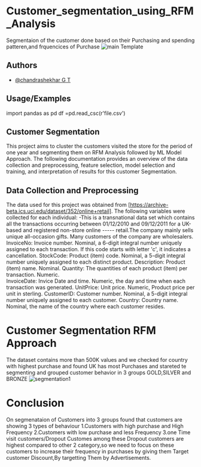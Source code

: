 #  Customer_segmentation_using_RFM_Analysis
Segmentaion of the customer done based on their Purchasing and spending patteren,and frquencices of Purchase 
![main Template](https://user-images.githubusercontent.com/109585845/222420596-2f278416-f71b-46fa-bc25-fd281209d18b.png)


## Authors

- [@chandrashekhar G T](https://www.github.com/chandugt35295)


## Usage/Examples
import pandas as pd
df =pd.read_csc(r'file.csv')
## Customer Segmentation
This project aims to cluster the customers visited the store for the period of one year and segmenting them on RFM Analysis followed by ML Model Approach. The following documentation provides an overview of the data collection and preprocessing, feature selection, model selection and training, and interpretation of results for this customer Segmentation.
## Data Collection and Preprocessing
The data used for this project was obtained from [https://archive-beta.ics.uci.edu/dataset/352/online+retail]. The following variables were collected for each individual:
-This is a transnational data set which contains all the transactions occurring between 01/12/2010 and 09/12/2011 for a UK-based and registered non-store online -----  retail.The company mainly sells unique all-occasion gifts. Many customers of the company are wholesalers.
InvoiceNo: Invoice number. Nominal, a 6-digit integral number uniquely assigned to each transaction. If this code starts with letter 'c', it indicates a cancellation. 
StockCode: Product (item) code. Nominal, a 5-digit integral number uniquely assigned to each distinct product.
Description: Product (item) name. Nominal.
Quantity: The quantities of each product (item) per transaction. Numeric.	
InvoiceDate: Invice Date and time. Numeric, the day and time when each transaction was generated.
UnitPrice: Unit price. Numeric, Product price per unit in sterling.
CustomerID: Customer number. Nominal, a 5-digit integral number uniquely assigned to each customer.
Country: Country name. Nominal, the name of the country where each customer resides. 

# Customer Segmentation RFM Approach
The dataset contains more than 500K values and we checked for country with highest purchase and found UK has most Purchases and stareted te segmenting and grouped customer behavior in 3 groups GOLD,SILVER and BRONZE
![segmentation1](https://user-images.githubusercontent.com/109585845/222420484-34965014-2bd5-4ffc-8f5c-b2301c4654a5.png)

# Conclusion 

On segmenataion of Customers into 3 groups found that customers are showing 3 types of behaviour
1.Customers with high purchase and High Frequency
2.Customers with low purchase and less Frequency
3.one Time visit customers/Dropout Customes 
among these Dropout customers are highest compared to other 2 category,so we need to focus on these customers to increase their frequency in purchases by giving them
Target customer Discount,By targetting Them by Advertisements.
